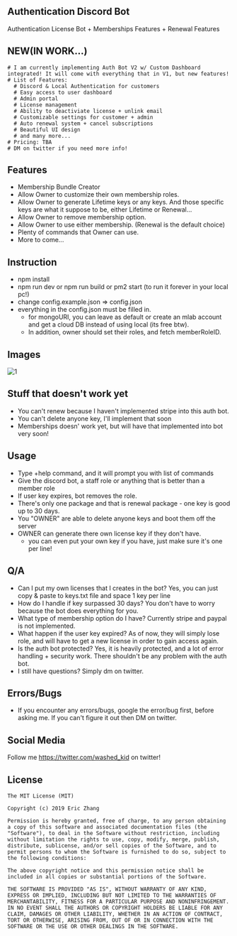## Authentication Discord Bot

Authentication License Bot + Memberships Features + Renewal Features

## NEW(IN WORK...)

```
# I am currently implementing Auth Bot V2 w/ Custom Dashboard integrated! It will come with everything that in V1, but new features!
# List of Features:
  # Discord & Local Authentication for customers
  # Easy access to user dashboard
  # Admin portal
  # License management
  # Ability to deactiviate license + unlink email
  # Customizable settings for customer + admin
  # Auto renewal system + cancel subscriptions
  # Beautiful UI design
  # and many more...
# Pricing: TBA
# DM on twitter if you need more info!
```

## Features

- Membership Bundle Creator
- Allow Owner to customize their own membership roles.
- Allow Owner to generate Lifetime keys or any keys. And those specific keys are what it suppose to be, either Lifetime or Renewal...
- Allow Owner to remove membership option.
- Allow Owner to use either membership. (Renewal is the default choice)
- Plenty of commands that Owner can use.
- More to come...

## Instruction

- npm install
- npm run dev or npm run build or pm2 start (to run it forever in your local pc!)
- change config.example.json => config.json
- everything in the config.json must be filled in.
  - for mongoURI, you can leave as default or create an mlab account and get a cloud DB instead of using local (its free btw).
  - In addition, owner should set their roles, and fetch memberRoleID.

## Images

![1](https://i.imgur.com/3cAHvQQ.png)

## Stuff that doesn't work yet

- You can't renew because I haven't implemented stripe into this auth bot.
- You can't delete anyone key, I'll implement that soon
- Memberships doesn' work yet, but will have that implemented into bot very soon!

## Usage

- Type +help command, and it will prompt you with list of commands
- Give the discord bot, a staff role or anything that is better than a member role
- If user key expires, bot removes the role.
- There's only one package and that is renewal package - one key is good up to 30 days.
- You "OWNER" are able to delete anyone keys and boot them off the server
- OWNER can generate there own license key if they don't have.
  - you can even put your own key if you have, just make sure it's one per line!

## Q/A

- Can I put my own licenses that I creates in the bot?
  Yes, you can just copy & paste to keys.txt file and space 1 key per line
- How do I handle if key surpassed 30 days?
  You don't have to worry because the bot does everything for you.
- What type of membership option do I have?
  Currently stripe and paypal is not implemented.
- What happen if the user key expired?
  As of now, they will simply lose role, and will have to get a new license in order to gain access again.
- Is the auth bot protected?
  Yes, it is heavily protected, and a lot of error handling + security work. There shouldn't be any problem with the auth bot.
- I still have questions?
  Simply dm on twitter.

## Errors/Bugs

- If you encounter any errors/bugs, google the error/bug first, before asking me. If you can't figure it out then DM on twitter.

## Social Media

Follow me https://twitter.com/washed_kid on twitter!

## License

```
The MIT License (MIT)

Copyright (c) 2019 Eric Zhang

Permission is hereby granted, free of charge, to any person obtaining a copy of this software and associated documentation files (the "Software"), to deal in the Software without restriction, including without limitation the rights to use, copy, modify, merge, publish, distribute, sublicense, and/or sell copies of the Software, and to permit persons to whom the Software is furnished to do so, subject to the following conditions:

The above copyright notice and this permission notice shall be included in all copies or substantial portions of the Software.

THE SOFTWARE IS PROVIDED "AS IS", WITHOUT WARRANTY OF ANY KIND, EXPRESS OR IMPLIED, INCLUDING BUT NOT LIMITED TO THE WARRANTIES OF MERCHANTABILITY, FITNESS FOR A PARTICULAR PURPOSE AND NONINFRINGEMENT. IN NO EVENT SHALL THE AUTHORS OR COPYRIGHT HOLDERS BE LIABLE FOR ANY CLAIM, DAMAGES OR OTHER LIABILITY, WHETHER IN AN ACTION OF CONTRACT, TORT OR OTHERWISE, ARISING FROM, OUT OF OR IN CONNECTION WITH THE SOFTWARE OR THE USE OR OTHER DEALINGS IN THE SOFTWARE.
```
